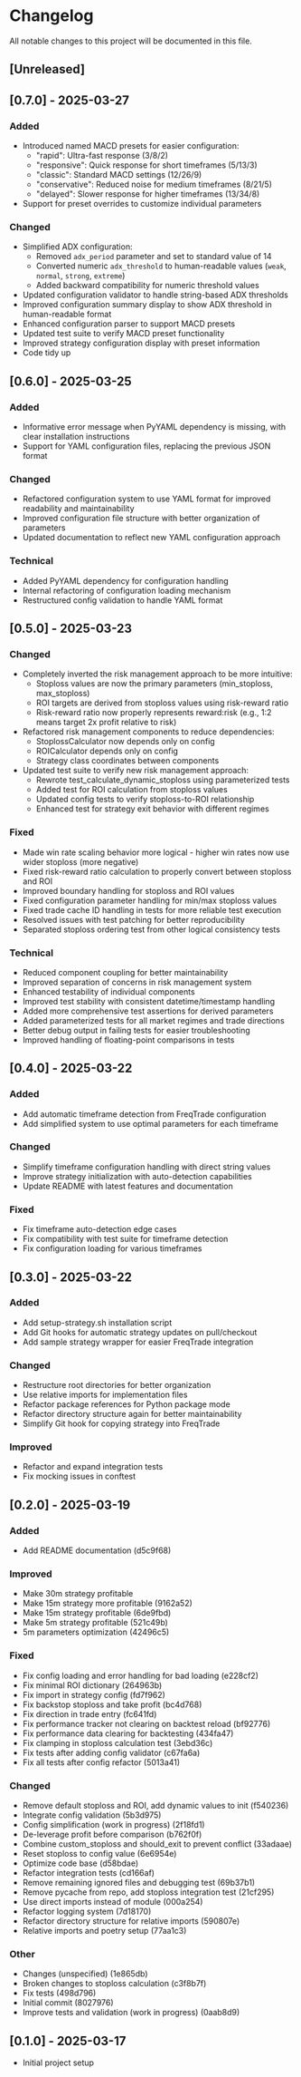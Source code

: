 # Changelog

All notable changes to this project will be documented in this file.

## [Unreleased]

## [0.7.0] - 2025-03-27

### Added
- Introduced named MACD presets for easier configuration:
  - "rapid": Ultra-fast response (3/8/2)
  - "responsive": Quick response for short timeframes (5/13/3)
  - "classic": Standard MACD settings (12/26/9)
  - "conservative": Reduced noise for medium timeframes (8/21/5)
  - "delayed": Slower response for higher timeframes (13/34/8)
- Support for preset overrides to customize individual parameters

### Changed
- Simplified ADX configuration:
  - Removed `adx_period` parameter and set to standard value of 14
  - Converted numeric `adx_threshold` to human-readable values (`weak`, `normal`, `strong`, `extreme`)
  - Added backward compatibility for numeric threshold values
- Updated configuration validator to handle string-based ADX thresholds
- Improved configuration summary display to show ADX threshold in human-readable format
- Enhanced configuration parser to support MACD presets
- Updated test suite to verify MACD preset functionality
- Improved strategy configuration display with preset information
- Code tidy up

## [0.6.0] - 2025-03-25

### Added
- Informative error message when PyYAML dependency is missing, with clear installation instructions
- Support for YAML configuration files, replacing the previous JSON format

### Changed
- Refactored configuration system to use YAML format for improved readability and maintainability
- Improved configuration file structure with better organization of parameters
- Updated documentation to reflect new YAML configuration approach

### Technical
- Added PyYAML dependency for configuration handling
- Internal refactoring of configuration loading mechanism
- Restructured config validation to handle YAML format

## [0.5.0] - 2025-03-23

### Changed
- Completely inverted the risk management approach to be more intuitive:
  - Stoploss values are now the primary parameters (min_stoploss, max_stoploss)
  - ROI targets are derived from stoploss values using risk-reward ratio
  - Risk-reward ratio now properly represents reward:risk (e.g., 1:2 means target 2x profit relative to risk)
- Refactored risk management components to reduce dependencies:
  - StoplossCalculator now depends only on config
  - ROICalculator depends only on config
  - Strategy class coordinates between components
- Updated test suite to verify new risk management approach:
  - Rewrote test_calculate_dynamic_stoploss using parameterized tests
  - Added test for ROI calculation from stoploss values
  - Updated config tests to verify stoploss-to-ROI relationship
  - Enhanced test for strategy exit behavior with different regimes

### Fixed
- Made win rate scaling behavior more logical - higher win rates now use wider stoploss (more negative)
- Fixed risk-reward ratio calculation to properly convert between stoploss and ROI
- Improved boundary handling for stoploss and ROI values
- Fixed configuration parameter handling for min/max stoploss values
- Fixed trade cache ID handling in tests for more reliable test execution
- Resolved issues with test patching for better reproducibility
- Separated stoploss ordering test from other logical consistency tests

### Technical
- Reduced component coupling for better maintainability
- Improved separation of concerns in risk management system
- Enhanced testability of individual components
- Improved test stability with consistent datetime/timestamp handling
- Added more comprehensive test assertions for derived parameters
- Added parameterized tests for all market regimes and trade directions
- Better debug output in failing tests for easier troubleshooting
- Improved handling of floating-point comparisons in tests

## [0.4.0] - 2025-03-22

### Added
- Add automatic timeframe detection from FreqTrade configuration
- Add simplified system to use optimal parameters for each timeframe

### Changed
- Simplify timeframe configuration handling with direct string values
- Improve strategy initialization with auto-detection capabilities
- Update README with latest features and documentation

### Fixed
- Fix timeframe auto-detection edge cases
- Fix compatibility with test suite for timeframe detection
- Fix configuration loading for various timeframes

## [0.3.0] - 2025-03-22

### Added
- Add setup-strategy.sh installation script
- Add Git hooks for automatic strategy updates on pull/checkout
- Add sample strategy wrapper for easier FreqTrade integration

### Changed
- Restructure root directories for better organization
- Use relative imports for implementation files
- Refactor package references for Python package mode
- Refactor directory structure again for better maintainability
- Simplify Git hook for copying strategy into FreqTrade

### Improved
- Refactor and expand integration tests
- Fix mocking issues in conftest

## [0.2.0] - 2025-03-19

### Added
- Add README documentation (d5c9f68)

### Improved
- Make 30m strategy profitable
- Make 15m strategy more profitable (9162a52)
- Make 15m strategy profitable (6de9fbd)
- Make 5m strategy profitable (521c49b)
- 5m parameters optimization (42496c5)

### Fixed
- Fix config loading and error handling for bad loading (e228cf2)
- Fix minimal ROI dictionary (264963b)
- Fix import in strategy config (fd7f962)
- Fix backstop stoploss and take profit (bc4d768)
- Fix direction in trade entry (fc641fd)
- Fix performance tracker not clearing on backtest reload (bf92776)
- Fix performance data clearing for backtesting (434fa47)
- Fix clamping in stoploss calculation test (3ebd36c)
- Fix tests after adding config validator (c67fa6a)
- Fix all tests after config refactor (5013a41)

### Changed
- Remove default stoploss and ROI, add dynamic values to init (f540236)
- Integrate config validation (5b3d975)
- Config simplification (work in progress) (2f18fd1)
- De-leverage profit before comparison (b762f0f)
- Combine custom_stoploss and should_exit to prevent conflict (33adaae)
- Reset stoploss to config value (6e6954e)
- Optimize code base (d58bdae)
- Refactor integration tests (cd166af)
- Remove remaining ignored files and debugging test (69b37b1)
- Remove pycache from repo, add stoploss integration test (21cf295)
- Use direct imports instead of module (000a254)
- Refactor logging system (7d18170)
- Refactor directory structure for relative imports (590807e)
- Relative imports and poetry setup (77aa1c3)

### Other
- Changes (unspecified) (1e865db)
- Broken changes to stoploss calculation (c3f8b7f)
- Fix tests (498d796)
- Initial commit (8027976)
- Improve tests and validation (work in progress) (0aab8d9)

## [0.1.0] - 2025-03-17
- Initial project setup